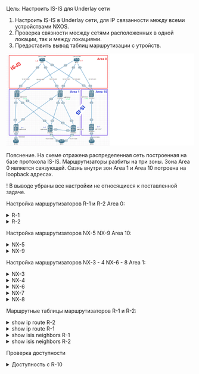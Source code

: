 Цель: Настроить IS-IS для Underlay сети

1. Настроить IS-IS в Underlay сети, для IP связанности между всеми устройствами NXOS.
2. Проверка связности месжду сетями расположенных в одной локации, так и между локациями.
3. Предоставить вывод таблиц маршрутизации с утройств.

![](img/isis-chema.png)

Пояснение. На схеме отражена распределенная сеть построенная на базе протокола IS-IS. Маршрутизаторы разбиты на три зоны. Зона Area 0 является связующей. Свзяь внутри зон Area 1 и Area 10 потроена на loopback адресах.

! В выводе убраны все настройки не относящиеся к поставленной задаче.

Настройка маршрутизаторов R-1 и R-2 Area 0:
<details>
<summary>R-1</summary>
<pre><code>

interface Loopback0
 ip address 1.1.1.255 255.255.255.255
 ip router isis 1
 isis circuit-type level-2-only
!
interface Ethernet0/0
 ip address 10.10.10.0 255.255.255.254
 ip router isis 1
 isis circuit-type level-2-only
 isis network point-to-point
!
interface Ethernet0/1
 ip address 10.10.10.2 255.255.255.254
 ip router isis 1
 isis circuit-type level-2-only
 isis network point-to-point
!
interface Ethernet0/2
 ip address 10.10.10.4 255.255.255.254
 ip router isis 1
 isis circuit-type level-2-only
 isis network point-to-point
!
interface Ethernet0/3
 no ip address
!
router isis 1
 net 49.0000.0000.0000.0255.00
 is-type level-2-only
 metric-style wide
 log-adjacency-changes
 maximum-paths 8

</code></pre>
</details>

<details>
<summary>R-2</summary>
<pre><code>

interface Loopback0
 ip address 1.1.1.254 255.255.255.255
 ip router isis 1
 isis circuit-type level-2-only
!
interface Ethernet0/0
 ip address 10.10.11.0 255.255.255.254
 ip router isis 1
 isis circuit-type level-2-only
 isis network point-to-point
!
interface Ethernet0/1
 ip address 10.10.11.2 255.255.255.254
 ip router isis 1
 isis circuit-type level-2-only
 isis network point-to-point
!
interface Ethernet0/2
 ip address 10.10.11.4 255.255.255.254
 ip router isis 1
 isis circuit-type level-2-only
 isis network point-to-point
!
interface Ethernet0/3
 no ip address
!
router isis 1
 net 49.0000.0000.0000.0254.00
 is-type level-2-only
 priority 127
 metric-style wide
 log-adjacency-changes
 maximum-paths 8

</code></pre>
</details>

Настройка маршрутизаторов NX-5 NX-9 Area 10:
<details>
<summary>NX-5</summary>
<pre><code>

feature isis

interface Ethernet1/1
  no switchport
  ip address 10.10.10.5/31
  isis network point-to-point
  isis circuit-type level-2
  ip router isis 1
  no shutdown

interface Ethernet1/2
  no switchport
  ip address 10.10.11.5/31
  isis network point-to-point
  isis circuit-type level-2
  ip router isis 1
  no shutdown

interface Ethernet1/3
  no switchport
  medium p2p
  ip unnumbered loopback0
  isis network point-to-point
  isis circuit-type level-1
  ip router isis 1
  no shutdown

  interface loopback0
    ip address 1.1.1.3/32
    ip router isis 1
  cli alias name wr copy running-config startup-config
  line console
  line vty
  no feature signature-verification
  router isis 1
    net 49.0010.0000.0000.0003.00
    distribute level-1 into level-2 all
    log-adjacency-changes

</code></pre>
</details>

<details>
<summary>NX-9</summary>
<pre><code>

feature isis

ip prefix-list redistribute_list seq 5 permit 10.0.2.0/24
route-map ISIS-redistribute permit 10
  match ip address prefix-list redistribute_list
vrf context management

interface Ethernet1/1
  no switchport
  medium p2p
  ip unnumbered loopback0
  isis network point-to-point
  isis circuit-type level-1
  ip router isis 1
  no shutdown

interface Ethernet1/2
  no switchport
  ip address 10.0.2.1/24
  no shutdown

  interface loopback0
    ip address 1.1.1.7/32
    isis circuit-type level-1
    ip router isis 1
  cli alias name wr copy running-config startup-config
  line console
  line vty
  no feature signature-verification
  router isis 1
    net 49.0010.0000.0000.0007.00
    is-type level-1
    redistribute direct route-map ISIS-redistribute
    log-adjacency-changes

</code></pre>
</details>

  Настройка маршрутизаторов NX-3 - 4 NX-6 - 8 Area 1:

<details>
<summary>NX-3</summary>
<pre><code>
feature isis

interface Ethernet1/1
  no switchport
  no ip redirects
  ip address 10.10.10.1/31
  no ipv6 redirects
  isis network point-to-point
  isis circuit-type level-2
  ip router isis 1
  no shutdown

interface Ethernet1/2
  no switchport
  no ip redirects
  ip address 10.10.11.1/31
  no ipv6 redirects
  isis network point-to-point
  isis circuit-type level-2
  ip router isis 1
  no shutdown

interface Ethernet1/3
  no switchport
  medium p2p
  no ip redirects
  ip unnumbered loopback0
  no ipv6 redirects
  isis network point-to-point
  isis circuit-type level-1
  ip router isis 1
  no shutdown

interface Ethernet1/4
  no switchport
  medium p2p
  no ip redirects
  ip unnumbered loopback0
  no ipv6 redirects
  isis network point-to-point
  isis circuit-type level-1
  ip router isis 1
  no shutdown

interface Ethernet1/5
  no switchport
  medium p2p
  no ip redirects
  ip unnumbered loopback0
  no ipv6 redirects
  isis network point-to-point
  isis circuit-type level-1
  ip router isis 1
  no shutdown

  interface loopback0
    ip address 1.1.1.1/32
    isis circuit-type level-2
    ip router isis 1
  cli alias name wr copy running-config startup-config
  line console
  line vty
  no feature signature-verification
  router isis 1
    net 49.0001.0000.0000.0001.00
    distribute level-1 into level-2 all
    log-adjacency-changes


</code></pre>
</details>

<details>
<summary>NX-4</summary>
<pre><code>
feature isis

interface Ethernet1/1
  no switchport
  ip address 10.10.10.3/31
  isis network point-to-point
  isis circuit-type level-2
  ip router isis 1
  no shutdown

interface Ethernet1/2
  no switchport
  ip address 10.10.11.3/31
  isis network point-to-point
  isis circuit-type level-2
  ip router isis 1
  no shutdown

interface Ethernet1/3
  no switchport
  medium p2p
  ip unnumbered loopback0
  isis network point-to-point
  isis circuit-type level-1
  ip router isis 1
  no shutdown

interface Ethernet1/4
  no switchport
  medium p2p
  ip unnumbered loopback0
  isis network point-to-point
  isis circuit-type level-1
  ip router isis 1
  no shutdown

interface Ethernet1/5
  no switchport
  medium p2p
  ip unnumbered loopback0
  isis network point-to-point
  isis circuit-type level-1
  ip router isis 1
  no shutdown

  interface loopback0
    ip address 1.1.1.2/32
    isis circuit-type level-2
    ip router isis 1
  cli alias name wr copy running-config startup-config
  line console
  line vty
  no feature signature-verification
  router isis 1
    net 49.0001.0000.0000.0002.00
    distribute level-1 into level-2 all
    log-adjacency-changes

</code></pre>
</details>

<details>
<summary>NX-6</summary>
<pre><code>
feature isis
ip prefix-list redistribute_list seq 5 permit 10.0.0.0/24
route-map ISIS-redistribute permit 10
  match ip address prefix-list redistribute_list
vrf context management

interface Ethernet1/1
  no switchport
  medium p2p
  ip unnumbered loopback0
  isis network point-to-point
  isis circuit-type level-1
  ip router isis 1
  no shutdown

interface Ethernet1/2
  no switchport
  medium p2p
  ip unnumbered loopback0
  isis network point-to-point
  isis circuit-type level-1
  ip router isis 1
  no shutdown

interface Ethernet1/3
  no switchport
  ip address 10.0.0.1/24
  no shutdown

  interface loopback0
    ip address 1.1.1.4/32
    isis circuit-type level-1
    ip router isis 1
  cli alias name wr copy running-config startup-config
  line console
  line vty
  no feature signature-verification
  router isis 1
    net 49.0001.0000.0000.0004.00
    is-type level-1
    redistribute direct route-map ISIS-redistribute
    log-adjacency-changes

</code></pre>
</details>

<details>
<summary>NX-7</summary>
<pre><code>
feature isis
ip prefix-list redistribute_list seq 5 permit 172.17.0.0/24
route-map ISIS-redistribute permit 10
  match ip address prefix-list redistribute_list
vrf context management

interface Ethernet1/1
  no switchport
  medium p2p
  ip unnumbered loopback0
  isis network point-to-point
  isis circuit-type level-1
  ip router isis 1
  no shutdown

interface Ethernet1/2
  no switchport
  medium p2p
  ip unnumbered loopback0
  isis network point-to-point
  isis circuit-type level-1
  ip router isis 1
  no shutdown

interface Ethernet1/3
  no switchport
  medium p2p
  ip unnumbered loopback0
  isis network point-to-point
  isis circuit-type level-1
  ip router isis 1
  no shutdown

interface Ethernet1/4
  no switchport
  ip address 172.17.0.1/24
  no shutdown

  interface loopback0
    ip address 1.1.1.5/32
    isis circuit-type level-1
    ip router isis 1
  cli alias name wr copy running-config startup-config
  line console
  line vty
  no feature signature-verification
  router isis 1
    net 49.0001.0000.0000.0005.00
    is-type level-1
    redistribute direct route-map ISIS-redistribute
    log-adjacency-changes

</code></pre>
</details>

<details>
<summary>NX-8</summary>
<pre><code>
feature isis

ip prefix-list redistribute_list seq 5 permit 172.17.1.0/24
route-map ISIS-redistribute permit 10
  match ip address prefix-list redistribute_list
vrf context management

interface Ethernet1/1
  no switchport
  medium p2p
  ip unnumbered loopback0
  isis network point-to-point
  isis circuit-type level-1
  ip router isis 1
  no shutdown

interface Ethernet1/2
  no switchport
  medium p2p
  ip unnumbered loopback0
  isis network point-to-point
  isis circuit-type level-1
  ip router isis 1
  no shutdown

interface Ethernet1/3
  no switchport
  medium p2p
  ip unnumbered loopback0
  isis network point-to-point
  isis circuit-type level-1
  ip router isis 1
  no shutdown

interface Ethernet1/4
  no switchport
  ip address 172.17.1.1/24
  no shutdown

  interface loopback0
    ip address 1.1.1.6/32
    isis circuit-type level-1
    ip router isis 1
  cli alias name wr copy running-config startup-config
  line console
  line vty
  no feature signature-verification
  router isis 1
    net 49.0001.0000.0000.0006.00
    is-type level-1
    redistribute direct route-map ISIS-redistribute
    log-adjacency-changes

</code></pre>
</details>

Маршрутные таблицы маршрутизаторов R-1 и R-2:

<details>
<summary>show ip route R-2</summary>
<pre><code>

1.0.0.0/32 is subnetted, 9 subnets
i L2     1.1.1.1 [115/11] via 10.10.11.1, 01:09:28, Ethernet0/0
i L2     1.1.1.2 [115/11] via 10.10.11.3, 01:09:28, Ethernet0/1
i L2     1.1.1.3 [115/11] via 10.10.11.5, 01:09:28, Ethernet0/2
i L2     1.1.1.4 [115/90] via 10.10.11.3, 01:09:28, Ethernet0/1
           [115/90] via 10.10.11.1, 01:09:28, Ethernet0/0
i L2     1.1.1.5 [115/51] via 10.10.11.3, 01:09:28, Ethernet0/1
           [115/51] via 10.10.11.1, 01:09:28, Ethernet0/0
i L2     1.1.1.6 [115/51] via 10.10.11.3, 01:09:28, Ethernet0/1
           [115/51] via 10.10.11.1, 01:09:28, Ethernet0/0
i L2     1.1.1.7 [115/51] via 10.10.11.5, 01:09:28, Ethernet0/2
C        1.1.1.254 is directly connected, Loopback0
i L2     1.1.1.255 [115/60] via 10.10.11.5, 01:09:28, Ethernet0/2
             [115/60] via 10.10.11.3, 01:09:28, Ethernet0/1
             [115/60] via 10.10.11.1, 01:09:28, Ethernet0/0
10.0.0.0/8 is variably subnetted, 11 subnets, 3 masks
i L2     10.0.0.0/24 [115/60] via 10.10.11.3, 01:09:28, Ethernet0/1
               [115/60] via 10.10.11.1, 01:09:28, Ethernet0/0
i L2     10.0.2.0/24 [115/60] via 10.10.11.5, 01:09:28, Ethernet0/2
i L2     10.10.10.0/31 [115/50] via 10.10.11.1, 01:09:28, Ethernet0/0
i L2     10.10.10.2/31 [115/50] via 10.10.11.3, 01:09:28, Ethernet0/1
i L2     10.10.10.4/31 [115/50] via 10.10.11.5, 01:09:28, Ethernet0/2
C        10.10.11.0/31 is directly connected, Ethernet0/0
L        10.10.11.0/32 is directly connected, Ethernet0/0
C        10.10.11.2/31 is directly connected, Ethernet0/1
L        10.10.11.2/32 is directly connected, Ethernet0/1
C        10.10.11.4/31 is directly connected, Ethernet0/2
L        10.10.11.4/32 is directly connected, Ethernet0/2
172.17.0.0/24 is subnetted, 2 subnets
i L2     172.17.0.0 [115/60] via 10.10.11.3, 01:09:28, Ethernet0/1
                    [115/60] via 10.10.11.1, 01:09:28, Ethernet0/0
i L2     172.17.1.0 [115/60] via 10.10.11.3, 01:09:28, Ethernet0/1
                    [115/60] via 10.10.11.1, 01:09:28, Ethernet0/0

</code></pre>
</details>

<details>
<summary>show ip route R-1</summary>
<pre><code>

1.0.0.0/32 is subnetted, 9 subnets
i L2     1.1.1.1 [115/11] via 10.10.10.1, 01:11:27, Ethernet0/0
i L2     1.1.1.2 [115/11] via 10.10.10.3, 01:11:27, Ethernet0/1
i L2     1.1.1.3 [115/11] via 10.10.10.5, 01:11:37, Ethernet0/2
i L2     1.1.1.4 [115/90] via 10.10.10.3, 01:11:27, Ethernet0/1
           [115/90] via 10.10.10.1, 01:11:27, Ethernet0/0
i L2     1.1.1.5 [115/51] via 10.10.10.3, 01:11:27, Ethernet0/1
           [115/51] via 10.10.10.1, 01:11:27, Ethernet0/0
i L2     1.1.1.6 [115/51] via 10.10.10.3, 01:11:27, Ethernet0/1
           [115/51] via 10.10.10.1, 01:11:27, Ethernet0/0
i L2     1.1.1.7 [115/51] via 10.10.10.5, 01:11:37, Ethernet0/2
i L2     1.1.1.254 [115/60] via 10.10.10.5, 01:11:07, Ethernet0/2
             [115/60] via 10.10.10.3, 01:11:07, Ethernet0/1
             [115/60] via 10.10.10.1, 01:11:07, Ethernet0/0
C        1.1.1.255 is directly connected, Loopback0
10.0.0.0/8 is variably subnetted, 11 subnets, 3 masks
i L2     10.0.0.0/24 [115/60] via 10.10.10.3, 01:11:27, Ethernet0/1
               [115/60] via 10.10.10.1, 01:11:27, Ethernet0/0
i L2     10.0.2.0/24 [115/60] via 10.10.10.5, 01:11:37, Ethernet0/2
C        10.10.10.0/31 is directly connected, Ethernet0/0
L        10.10.10.0/32 is directly connected, Ethernet0/0
C        10.10.10.2/31 is directly connected, Ethernet0/1
L        10.10.10.2/32 is directly connected, Ethernet0/1
C        10.10.10.4/31 is directly connected, Ethernet0/2
L        10.10.10.4/32 is directly connected, Ethernet0/2
i L2     10.10.11.0/31 [115/50] via 10.10.10.1, 01:11:27, Ethernet0/0
i L2     10.10.11.2/31 [115/50] via 10.10.10.3, 01:11:27, Ethernet0/1
i L2     10.10.11.4/31 [115/50] via 10.10.10.5, 01:11:37, Ethernet0/2
         172.17.0.0/24 is subnetted, 2 subnets
i L2     172.17.0.0 [115/60] via 10.10.10.3, 01:11:27, Ethernet0/1
                  [115/60] via 10.10.10.1, 01:11:27, Ethernet0/0
i L2     172.17.1.0 [115/60] via 10.10.10.3, 01:11:27, Ethernet0/1
                    [115/60] via 10.10.10.1, 01:11:27, Ethernet0/0

</code></pre>
</details>

<details>
<summary>show isis neighbors R-1</summary>
<pre><code>

Tag 1:
System Id      Type Interface   IP Address      State Holdtime Circuit Id
NXOS-3         L2   Et0/0       10.10.10.1      UP    27       01
NXOS-4         L2   Et0/1       10.10.10.3      UP    23       01
NX-5           L2   Et0/2       10.10.10.5      UP    21       01

</code></pre>
</details>

<details>
<summary>show isis neighbors R-2</summary>
<pre><code>

Tag 1:
System Id      Type Interface   IP Address      State Holdtime Circuit Id
NXOS-3         L2   Et0/0       10.10.11.1      UP    26       01
NXOS-4         L2   Et0/1       10.10.11.3      UP    26       01
NX-5           L2   Et0/2       10.10.11.5      UP    26       01

</code></pre>
</details>

Проверка доступности
<details>
<summary>Доступность с R-10</summary>
<pre><code>
R-10#show ip int bri
Interface                  IP-Address      OK? Method Status                Protocol
Ethernet0/0                10.0.0.2        YES manual up                    up
Ethernet0/1                unassigned      YES unset  administratively down down
Ethernet0/2                unassigned      YES unset  administratively down down
Ethernet0/3                unassigned      YES unset  administratively down down
R-10#ping 172.17.0.2 re 2
Type escape sequence to abort.
Sending 2, 100-byte ICMP Echos to 172.17.0.2, timeout is 2 seconds:
!!
Success rate is 100 percent (2/2), round-trip min/avg/max = 15/23/31 ms
R-10#
R-10#ping 172.17.1.2 re 2
Type escape sequence to abort.
Sending 2, 100-byte ICMP Echos to 172.17.1.2, timeout is 2 seconds:
!!
Success rate is 100 percent (2/2), round-trip min/avg/max = 13/16/20 ms
R-10#ping 10.0.2.2 re 2
Type escape sequence to abort.
Sending 2, 100-byte ICMP Echos to 10.0.2.2, timeout is 2 seconds:
!!
Success rate is 100 percent (2/2), round-trip min/avg/max = 20/24/28 ms
R-10#

R-10#traceroute 172.17.0.2
Type escape sequence to abort.
Tracing the route to
VRF info: (vrf in name/id, vrf out name/id)
  1 10.0.0.1 6 msec 5 msec 1 msec
  2 1.1.1.1 11 msec 11 msec
    1.1.1.2 17 msec
  3 1.1.1.5 33 msec 11 msec 17 msec
  4 172.17.0.2 25 msec 20 msec *

R-10#traceroute 10.0.2.2
Type escape sequence to abort.
Tracing the route to 10.0.2.2
VRF info: (vrf in name/id, vrf out name/id)
  1 10.0.0.1 6 msec 3 msec 2 msec
  2 1.1.1.1 6 msec 7 msec 9 msec
  3 10.10.11.0 11 msec 12 msec
    10.10.10.0 8 msec
  4 10.10.10.5 18 msec
    10.10.11.5 17 msec 15 msec

</code></pre>
</details>
